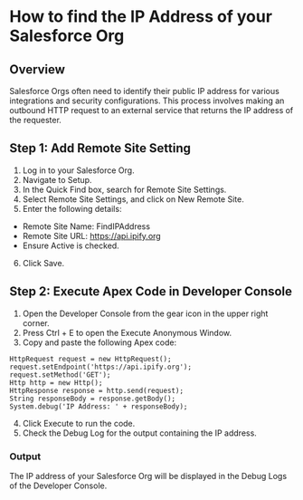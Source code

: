 # How to find the IP Address of your Salesforce Org

## Overview
Salesforce Orgs often need to identify their public IP address for various integrations and security configurations. This process involves making an outbound HTTP request to an external service that returns the IP address of the requester.

## Step 1: Add Remote Site Setting
1. Log in to your Salesforce Org.
2. Navigate to Setup.
3. In the Quick Find box, search for Remote Site Settings.
4. Select Remote Site Settings, and click on New Remote Site.
5. Enter the following details:
  - Remote Site Name: FindIPAddress
  - Remote Site URL: https://api.ipify.org
  - Ensure Active is checked.
6. Click Save.

## Step 2: Execute Apex Code in Developer Console
1. Open the Developer Console from the gear icon in the upper right corner.
2. Press Ctrl + E to open the Execute Anonymous Window.
3. Copy and paste the following Apex code:
```apex
HttpRequest request = new HttpRequest();
request.setEndpoint('https://api.ipify.org');
request.setMethod('GET');
Http http = new Http();
HttpResponse response = http.send(request);
String responseBody = response.getBody();
System.debug('IP Address: ' + responseBody);
```
4. Click Execute to run the code.
5. Check the Debug Log for the output containing the IP address.

### Output
The IP address of your Salesforce Org will be displayed in the Debug Logs of the Developer Console.

